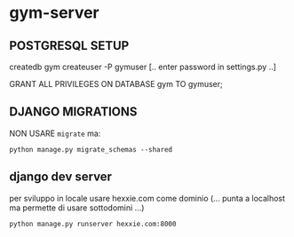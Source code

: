 # gym-server

## POSTGRESQL SETUP

createdb gym
createuser -P gymuser
[.. enter password in settings.py ..]

GRANT ALL PRIVILEGES ON DATABASE gym TO gymuser;



## DJANGO MIGRATIONS

NON USARE `migrate` ma:

```
python manage.py migrate_schemas --shared
```


## django dev server

per sviluppo in locale usare hexxie.com come dominio (... punta a localhost ma permette di usare sottodomini ...)

```
python manage.py runserver hexxie.com:8000
```

